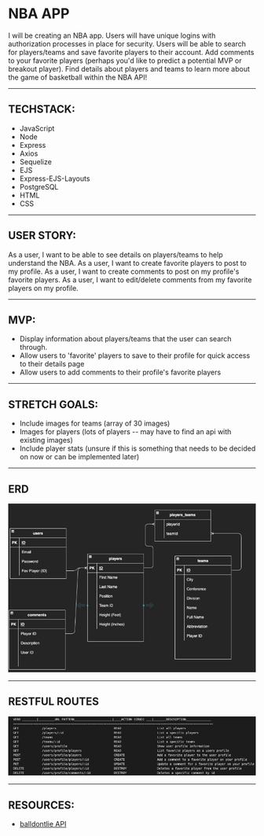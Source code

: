 # NBA APP
I will be creating an NBA app. Users will have unique logins with authorization processes in place for security. Users will be able to search for players/teams and save favorite players to their account. Add comments to your favorite players (perhaps you'd like to predict a potential MVP or breakout player). Find details about players and teams to learn more about the game of basketball within the NBA API!

---


## TECHSTACK:
* JavaScript
* Node
* Express
* Axios
* Sequelize
* EJS
* Express-EJS-Layouts
* PostgreSQL
* HTML
* CSS

---


## USER STORY:
As a user, I want to be able to see details on players/teams to help understand the NBA.
As a user, I want to create favorite players to post to my profile.
As a user, I want to create comments to post on my profile's favorite players.
As a user, I want to edit/delete comments from my favorite players on my profile.

---


## MVP:
* Display information about players/teams that the user can search through.
* Allow users to 'favorite' players to save to their profile for quick access to their details page
* Allow users to add comments to their profile's favorite players

---


## STRETCH GOALS:
* Include images for teams (array of 30 images)
* Images for players (lots of players -- may have to find an api with existing images)
* Include player stats (unsure if this is something that needs to be decided on now or can be implemented later)

---


## ERD
<img src="media/ERD.png">

---


## RESTFUL ROUTES
<img src="media/restfulroutes.png">

---


## RESOURCES:
* [balldontlie API](https://www.balldontlie.io)